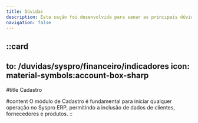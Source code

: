 ```yaml
---
title: Dúvidas
description: Esta seção foi desenvolvida para sanar as principais dúvidas relacionadas ao Syspro ERP ou a equipamentos que estão diretamente relacionados ao mesmo.
navigation: false
---
```


::card
---
to: /duvidas/syspro/financeiro/indicadores
icon: material-symbols:account-box-sharp
---
#title
Cadastro

#content
O módulo de Cadastro é fundamental para iniciar qualquer operação no Syspro ERP, permitindo a inclusão de dados de clientes, fornecedores e produtos.
::
